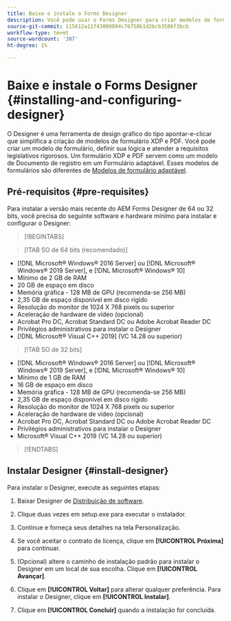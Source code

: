 ```yaml
---
title: Baixe e instale o Forms Designer
description: Você pode usar o Forms Designer para criar modelos de formulário XDP e PDF que servem como modelo para um Documento de registro. O Designer está disponível com o [!DNL AEM Forms] licença.
source-git-commit: 115612a11f43000894c76758b1d2bcb3506f3bcb
workflow-type: tm+mt
source-wordcount: '307'
ht-degree: 1%

---
```


# Baixe e instale o Forms Designer {#installing-and-configuring-designer}

O Designer é uma ferramenta de design gráfico do tipo apontar-e-clicar que simplifica a criação de modelos de formulário XDP e PDF. Você pode criar um modelo de formulário, definir sua lógica e atender a requisitos legislativos rigorosos. Um formulário XDP e PDF servem como um modelo de Documento de registro em um Formulário adaptável. Esses modelos de formulários são diferentes de [Modelos de formulário adaptável](template-editor.md).

## Pré-requisitos {#pre-requisites}

Para instalar a versão mais recente do AEM Forms Designer de 64 ou 32 bits, você precisa do seguinte software e hardware mínimo para instalar e configurar o Designer:

>[!BEGINTABS]

>[!TAB SO de 64 bits (recomendado)]

* [!DNL Microsoft® Windows® 2016 Server] ou [!DNL Microsoft® Windows® 2019 Server], e [!DNL Microsoft® Windows® 10]
* Mínimo de 2 GB de RAM
* 20 GB de espaço em disco
* Memória gráfica - 128 MB de GPU (recomenda-se 256 MB)
* 2,35 GB de espaço disponível em disco rígido
* Resolução do monitor de 1024 X 768 pixels ou superior
* Aceleração de hardware de vídeo (opcional)
* Acrobat Pro DC, Acrobat Standard DC ou Adobe Acrobat Reader DC
* Privilégios administrativos para instalar o Designer
* [!DNL Microsoft® Visual C++ 2019] (VC 14.28 ou superior)

>[!TAB SO de 32 bits]

* [!DNL Microsoft® Windows® 2016 Server] ou [!DNL Microsoft® Windows® 2019 Server], e [!DNL Microsoft® Windows® 10]
* Mínimo de 1 GB de RAM
* 16 GB de espaço em disco
* Memória gráfica - 128 MB de GPU (recomenda-se 256 MB)
* 2,35 GB de espaço disponível em disco rígido
* Resolução do monitor de 1024 X 768 pixels ou superior
* Aceleração de hardware de vídeo (opcional)
* Acrobat Pro DC, Acrobat Standard DC ou Adobe Acrobat Reader DC
* Privilégios administrativos para instalar o Designer
* Microsoft® Visual C++ 2019 (VC 14.28 ou superior)

>[!ENDTABS]


## Instalar Designer {#install-designer}

Para instalar o Designer, execute as seguintes etapas:

1. Baixar Designer de [Distribuição de software](https://experience.adobe.com/downloads).

1. Clique duas vezes em setup.exe para executar o instalador.
1. Continue e forneça seus detalhes na tela Personalização.
1. Se você aceitar o contrato de licença, clique em **[!UICONTROL Próxima]** para continuar.
1. (Opcional) altere o caminho de instalação padrão para instalar o Designer em um local de sua escolha. Clique em **[!UICONTROL Avançar]**.
1. Clique em **[!UICONTROL Voltar]** para alterar qualquer preferência. Para instalar o Designer, clique em **[!UICONTROL Instalar]**.
1. Clique em **[!UICONTROL Concluir]** quando a instalação for concluída.
